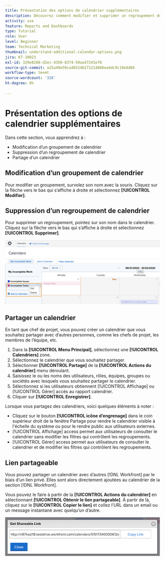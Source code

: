 ```yaml
---
title: Présentation des options de calendrier supplémentaires
description: Découvrez comment modifier et supprimer un regroupement de calendrier, et comment partager un calendrier.
activity: use
feature: Reports and Dashboards
type: Tutorial
role: User
level: Beginner
team: Technical Marketing
thumbnail: understand-additional-calendar-options.png
jira: KT-10023
exl-id: 329e8288-d2ec-4350-8374-59aa47241ef8
source-git-commit: a25a49e59ca483246271214886ea4dc9c10e8d66
workflow-type: tm+mt
source-wordcount: '326'
ht-degree: 0%

---
```


# Présentation des options de calendrier supplémentaires

Dans cette section, vous apprendrez à :

* Modification d’un groupement de calendrier
* Suppression d’un regroupement de calendrier
* Partage d’un calendrier

## Modification d’un groupement de calendrier

Pour modifier un groupement, survolez son nom avec la souris. Cliquez sur la flèche vers le bas qui s’affiche à droite et sélectionnez **[!UICONTROL Modifier]**.

## Suppression d’un regroupement de calendrier

Pour supprimer un regroupement, pointez sur son nom dans le calendrier. Cliquez sur la flèche vers le bas qui s’affiche à droite et sélectionnez **[!UICONTROL Supprimer]**.

![Image d’un écran présentant l’option de suppression du regroupement de calendrier](assets/calendar-3-0.png)

## Partager un calendrier

En tant que chef de projet, vous pouvez créer un calendrier que vous souhaitez partager avec d’autres personnes, comme les chefs de projet, les membres de l’équipe, etc.

1. Dans la **[!UICONTROL Menu Principal]**, sélectionnez une **[!UICONTROL Calendriers]** zone.
1. Sélectionnez le calendrier que vous souhaitez partager.
1. Sélectionner **[!UICONTROL Partage]** de la **[!UICONTROL Actions du calendrier]** menu déroulant.
1. Saisissez le ou les noms des utilisateurs, rôles, équipes, groupes ou sociétés avec lesquels vous souhaitez partager le calendrier.
1. Sélectionnez si les utilisateurs obtiennent [!UICONTROL Affichage] ou [!UICONTROL Gérer] accès au rapport calendrier.
1. Cliquer sur **[!UICONTROL Enregistrer]**.

Lorsque vous partagez des calendriers, voici quelques éléments à noter :

* Cliquez sur le bouton **[!UICONTROL icône d’engrenage]** dans le coin supérieur droit de la fenêtre Partage pour rendre le calendrier visible à l&#39;échelle du système ou pour le rendre public aux utilisateurs externes.
* [!UICONTROL Affichage] access permet aux utilisateurs de consulter le calendrier sans modifier les filtres qui contrôlent les regroupements.
* [!UICONTROL Gérer] access permet aux utilisateurs de consulter le calendrier et de modifier les filtres qui contrôlent les regroupements.

## Lien partageable

Vous pouvez partager un calendrier avec d’autres [!DNL Workfront] par le biais d’un lien privé. Elles sont alors directement ajoutées au calendrier de la section [!DNL Workfront].

Vous pouvez le faire à partir de la **[!UICONTROL Actions du calendrier]** en sélectionnant **[!UICONTROL Obtenir le lien partageable]**. À partir de là, cliquez sur le **[!UICONTROL Copier le lien]** et collez l’URL dans un email ou un message instantané avec quelqu’un d’autre.

![Une image d’une [!UICONTROL Obtenir le lien partageable] écran](assets/calendar-3-1.png)
